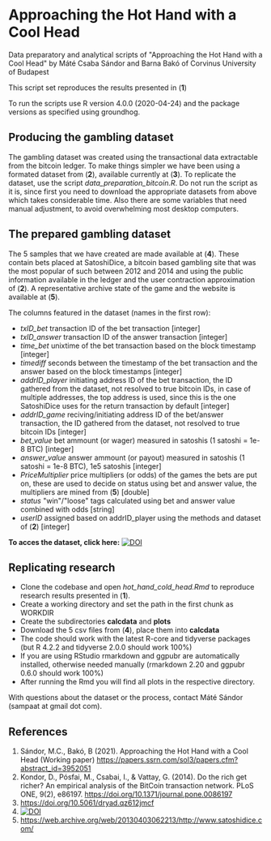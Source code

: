 # Approaching the Hot Hand with a Cool Head
Data preparatory and analytical scripts of "Approaching the Hot Hand with a Cool Head" by Máté Csaba Sándor and Barna Bakó of Corvinus University of Budapest

This script set reproduces the results presented in (**1**)

To run the scripts use R version 4.0.0 (2020-04-24) and the package versions as specified using groundhog.

## Producing the gambling dataset

The gambling dataset was created using the transactional data extractable from the bitcoin ledger. To make things simpler we have been using a formated dataset from (**2**), available currently at (**3**). To replicate the dataset, use the script *data_preparation_bitcoin.R*. Do not run the script as it is, since first you need to download the appropriate datasets from above which takes considerable time. Also there are some variables that need manual adjustment, to avoid overwhelming most desktop computers.

## The prepared gambling dataset

The 5 samples that we have created are made available at (**4**). These contain bets placed at SatoshiDice, a bitcoin based gambling site that was the most popular of such between 2012 and 2014 and using the public information available in the ledger and the user contraction approximation of (**2**). A representative archive state of the game and the website is available at (**5**).

The columns featured in the dataset (names in the first row):

  * *txID_bet*  transaction ID of the bet transaction [integer]
  * *txID_answer* transaction ID of the answer transaction [integer]
  * *time_bet* unixtime of the bet transaction based on the block timestamp [integer]
  * *timediff* seconds between the timestamp of the bet transaction and the answer based on the block timestamps [integer]
  * *addrID_player* initiating address ID of the bet transaction, the ID gathered from the dataset, not resolved to true bitcoin IDs, in case of multiple addresses, the top address is used, since this is the one SatoshiDice uses for the return transaction by default [integer]
  * *addrID_game* reciving/initiating address ID of the bet/answer transaction, the ID gathered from the dataset, not resolved to true bitcoin IDs [integer]
  * *bet_value* bet ammount (or wager) measured in satoshis (1 satoshi = 1e-8 BTC) [integer]
  * *answer_value* answer ammount (or payout) measured in satoshis (1 satoshi = 1e-8 BTC), 1e5 satoshis [integer]
  * *PriceMultiplier* price multipliers (or odds) of the games the bets are put on, these are used to decide on status using bet and answer value, the multipliers are mined from (**5**) [double]
  * *status*  "win"/"loose" tags calculated using bet and answer value combined with odds [string]
  * *userID*  assigned based on addrID_player using the methods and dataset of (**2**) [integer]

**To acces the dataset, click here:** [![DOI](https://zenodo.org/badge/DOI/10.5281/zenodo.5600259.svg)](https://doi.org/10.5281/zenodo.5600259)

## Replicating research

- Clone the codebase and open *hot_hand_cold_head.Rmd* to reproduce research results presented in (**1**).
- Create a working directory and set the path in the first chunk as WORKDIR
- Create the subdirectories __calcdata__ and __plots__
- Download the 5 csv files from (**4**), place them into __calcdata__
- The code should work with the latest R-core and tidyverse packages (but R 4.2.2 and tidyverse 2.0.0 should work 100%)
- If you are using RStudio rmarkdown and ggpubr are automatically installed, otherwise needed manually (rmarkdown 2.20 and ggpubr 0.6.0 should work 100%)
- After running the Rmd you will find all plots in the respective directory.

With questions about the dataset or the process, contact Máté Sándor (sampaat at gmail dot com).

## References

  1. Sándor, M.C., Bakó, B (2021). Approaching the Hot Hand with a Cool Head (Working paper) https://papers.ssrn.com/sol3/papers.cfm?abstract_id=3952051
  2. Kondor, D., Pósfai, M., Csabai, I., & Vattay, G. (2014). Do the rich get richer? An empirical analysis of the BitCoin transaction network. PLoS ONE, 9(2), e86197. https://doi.org/10.1371/journal.pone.0086197
  3. https://doi.org/10.5061/dryad.qz612jmcf
  4. [![DOI](https://zenodo.org/badge/DOI/10.5281/zenodo.5600259.svg)](https://doi.org/10.5281/zenodo.5600259)
  5. https://web.archive.org/web/20130403062213/http://www.satoshidice.com/
  

